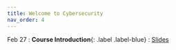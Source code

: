 ```yaml
---
title: Welcome to Cybersecurity
nav_order: 4
---
```


Feb 27
: **Course Introduction**{: .label .label-blue}
  : [Slides](/assets/files/2024Spring_IntroSecurity_Ch01_Introduction.pdf)
